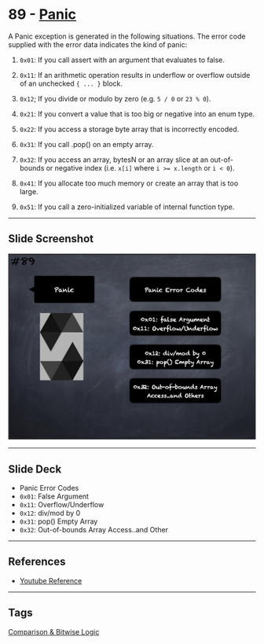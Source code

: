 # 89 - [Panic](Panic.md)
A Panic exception is generated in the following situations. The error code supplied with the error data indicates the kind of panic:

1. `0x01`: If you call assert with an argument that evaluates to false.
    
2. `0x11`: If an arithmetic operation results in underflow or overflow outside of an unchecked `{ ... }` block.
    
3. `0x12`; If you divide or modulo by zero (e.g. `5 / 0` or `23 % 0`).
    
4. `0x21`: If you convert a value that is too big or negative into an enum type.
    
5. `0x22`: If you access a storage byte array that is incorrectly encoded.
    
6. `0x31`: If you call .pop() on an empty array.
    
7. `0x32`: If you access an array, bytesN or an array slice at an out-of-bounds or negative index (i.e. `x[i]` where `i >= x.length` or `i < 0`).
    
8. `0x41`: If you allocate too much memory or create an array that is too large.
    
9. `0x51`: If you call a zero-initialized variable of internal function type.

___
## Slide Screenshot
![089.png](../../images/solidity101/089.png)
___
## Slide Deck
- Panic Error Codes
- `0x01`: False Argument
- `0x11`: Overflow/Underflow
- `0x12`: div/mod by 0
- `0x31`: pop() Empty Array
- `0x32`: Out-of-bounds Array Access..and Other
___
## References
- [Youtube Reference](https://youtu.be/_oN7XuyhoZA?t=765)
___
## Tags
[Comparison & Bitwise Logic](../1.%20Ethereum101/Comparison%20&%20Bitwise%20Logic.md)

